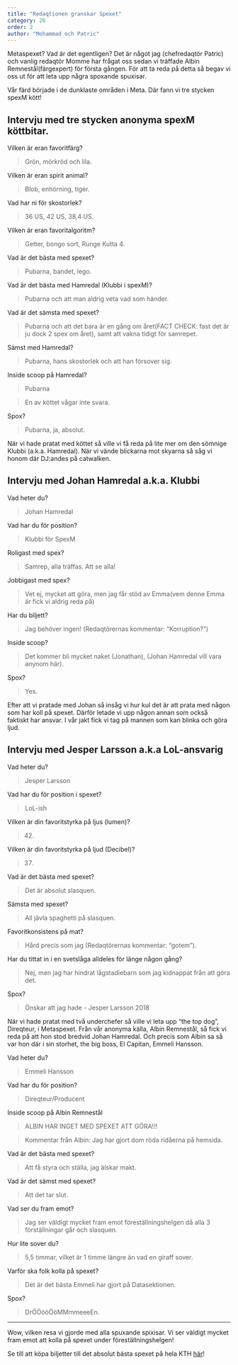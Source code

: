 ```yaml
---
title: "Redaqtionen granskar Spexet"
category: 26
order: 2
author: "Mohammad och Patric"
---
```


Metaspexet? Vad är det egentligen? Det är något jag (chefredaqtör Patric) och vanlig redaqtör Momme har frågat oss sedan vi träffade Albin Remnestål(färgexpert) för första gången. För att ta reda på detta så begav vi oss ut för att leta upp några spoxande spuxisar.

Vår färd började i de dunklaste områden i Meta. Där fann vi tre stycken spexM kött!

## Intervju med tre stycken anonyma spexM köttbitar.

Vilken är eran favoritfärg?
>Grön, mörkröd och lila.

Vilken är eran spirit animal?
>Blob, enhörning, tiger.

Vad har ni för skostorlek?
>36 US, 42 US, 38,4 US.

Vilken är eran favoritalgoritm?
>Getter, bongo sort, Runge Kutta 4.

Vad är det bästa med spexet?
>Pubarna, bandet, lego.

Vad är det bästa med Hamredal (Klubbi i spexM)?
>Pubarna och att man aldrig veta vad som händer.

Vad är det sämsta med spexet?
>Pubarna och att det bara är en gång om året(FACT CHECK: fast det är ju dock 2 spex om året), samt att vakna tidigt för samrepet.

Sämst med Hamredal?
>Pubarna, hans skostorlek och att han försover sig.

Inside scoop på Hamredal?
>Pubarna

>En av köttet vågar inte svara.

Spox?
>Pubarna, ja, absolut.

När vi hade pratat med köttet så ville vi få reda på lite mer om den sömnige Klubbi (a.k.a. Hamredal). När vi vände blickarna mot skyarna så såg vi honom där DJ:andes på catwalken.

## Intervju med Johan Hamredal a.k.a. Klubbi

Vad heter du?
>Johan Hamredal

Vad har du för position?
>Klubbi för SpexM

Roligast med spex?
>Samrep, alla träffas. Att se alla!

Jobbigast med spex?
>Vet ej, mycket att göra, men jag får stöd av Emma(vem denne Emma är fick vi aldrig reda på)

Har du biljett?
>Jag behöver ingen! (Redaqtörernas kommentar: “Korruption?”)

Inside scoop?
>Det kommer bli mycket naket (Jonathan), (Johan Hamredal vill vara anynom här).

Spox?
>Yes.

Efter att vi pratade med Johan så insåg vi hur kul det är att prata med någon som har koll på spexet. Därför letade vi upp någon annan som också faktiskt har ansvar. I vår jakt fick vi tag på mannen som kan blinka och göra ljud.

## Intervju med Jesper Larsson a.k.a LoL-ansvarig

Vad heter du?
>Jesper Larsson

Vad har du för position i spexet?
>LoL-ish

Vilken är din favoritstyrka på ljus (lumen)?
>42.

Vilken är din favoritstyrka på ljud (Decibel)?
>37.

Vad är det bästa med spexet?
>Det är absolut slasquen.

Sämsta med spexet?
>All jävla spaghetti på slasquen.

Favoritkonsistens på mat?
>Hård precis som jag (Redaqtörernas kommentar: “gotem”).

Har du tittat in i en svetslåga alldeles för länge någon gång?
>Nej, men jag har hindrat lågstadiebarn som jag kidnappat från att göra det.

Spox?
>Önskar att jag hade - Jesper Larsson 2018

När vi hade pratat med två underchefer så ville vi leta upp “the top dog”, Direqteur, i Metaspexet. Från vår anonyma källa, Albin Remnestål, så fick vi reda på att hon stod bredvid Johan Hamredal. Och precis som Albin sa så var hon där i sin storhet, the big boss, El Capitan, Emmeli Hansson.

Vad heter du?
>Emmeli Hansson

Vad har du för position?
>Direqteur/Producent

Inside scoop på Albin Remnestål
>ALBIN HAR INGET MED SPEXET ATT GÖRA!!!

>Kommentar från Albin: Jag har gjort dom röda ridåerna på hemsida.

Vad är det bästa med spexet?
>Att få styra och ställa, jag älskar makt.

Vad är det sämst med spexet?
>Att det tar slut.

Vad ser du fram emot?
>Jag ser väldigt mycket fram emot föreställningshelgen då alla 3 förställningar går och slasquen.

Hur lite sover du?
>5,5 timmar, vilket är 1 timme längre än vad en giraff sover.

Varför ska folk kolla på spexet?
>Det är det bästa Emmeli har gjort på Datasektionen.

Spox?
>DrÖÖööÖöMMmmeeeEn.

----

Wow, vilken resa vi gjorde med alla spuxande spixisar. Vi ser väldigt mycket fram emot att kolla på spexet under föreställningshelgen!

Se till att köpa biljetter till det absolut bästa spexet på hela KTH [här](https://metaspexet.datasektionen.se/butik/)!
